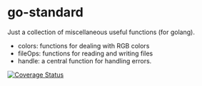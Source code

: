 # go-standard
Just a collection of miscellaneous useful functions (for golang).

 - colors: functions for dealing with RGB colors
 - fileOps: functions for reading and writing files
 - handle: a central function for handling errors.

[![Coverage Status](https://coveralls.io/repos/github/dscottboggs/go-standard/badge.svg?branch=master)](https://coveralls.io/github/dscottboggs/go-standard?branch=master)
